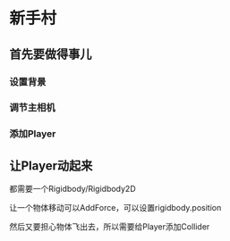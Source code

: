 # 新手村

## 首先要做得事儿

### 设置背景
### 调节主相机
### 添加Player

## 让Player动起来

都需要一个Rigidbody/Rigidbody2D

让一个物体移动可以AddForce，可以设置rigidbody.position

然后又要担心物体飞出去，所以需要给Player添加Collider